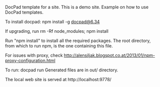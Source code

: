 
DocPad template for a site.
This is a demo site. Example on how to use DocPad templates.

To install docpad:
	npm install -g docpad@6.34

If upgrading, run
	rm -Rf node_modules; npm install

Run "npm install" to install all the required packages.
The root directory, from which to run npm, is the one containing this file.

For issues with proxy, check 
http://alensiljak.blogspot.co.at/2013/01/npm-proxy-configuration.html

To run:
	docpad run
Generated files are in out/ directory.

The local web site is served at
http://localhost:9778/
